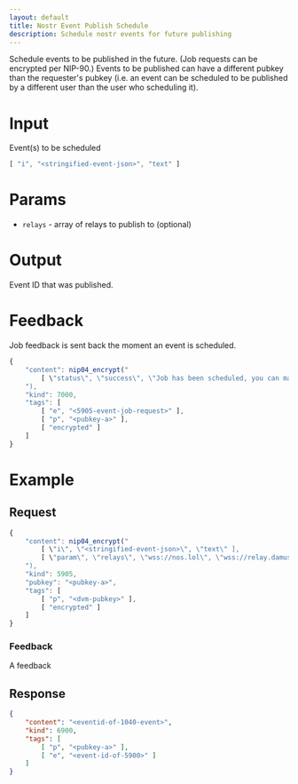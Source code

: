 ```yaml
---
layout: default
title: Nostr Event Publish Schedule
description: Schedule nostr events for future publishing
---
```


Schedule events to be published in the future. (Job requests can be encrypted per NIP-90.)
Events to be published can have a different pubkey than the requester's pubkey (i.e. an event can be scheduled to be published by a different user than the user who scheduling it).

# Input

Event(s) to be scheduled

```js
[ "i", "<stringified-event-json>", "text" ]
```

# Params

* `relays` - array of relays to publish to (optional)

# Output

Event ID that was published.

# Feedback

Job feedback is sent back the moment an event is scheduled.

```js
{
    "content": nip04_encrypt("
        [ \"status\", \"success\", \"Job has been scheduled, you can manage it on <....>\" ]
    "),
    "kind": 7000,
    "tags": [
        [ "e", "<5905-event-job-request>" ],
        [ "p", "<pubkey-a>" ],
        [ "encrypted" ]
    ]
}
```

# Example

## Request

```js
{
    "content": nip04_encrypt("
        [ \"i\", \"<stringified-event-json>\", \"text\" ],
        [ \"param\", \"relays\", \"wss://nos.lol\", \"wss://relay.damus.social\" ]
    "),
    "kind": 5905,
    "pubkey": "<pubkey-a>",
    "tags": [
        [ "p", "<dvm-pubkey>" ],
        [ "encrypted" ]
    ]
}
```

### Feedback

A feedback

## Response

```json
{
    "content": "<eventid-of-1040-event>",
    "kind": 6900,
    "tags": [
        [ "p", "<pubkey-a>" ],
        [ "e", "<event-id-of-5900>" ]
    ]
}
```
